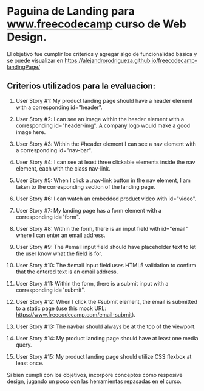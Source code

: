 # Paguina de Landing para www.freecodecamp curso de Web Design.
El objetivo fue cumplir los criterios y agregar algo de funcionalidad basica y se puede visualizar en https://alejandrorodrigueza.github.io/freecodecamp-landingPage/

## Criterios utilizados para la evaluacion:
1. User Story #1: My product landing page should have a header element with a corresponding id="header".

2. User Story #2: I can see an image within the header element with a corresponding id="header-img". A company logo would make a good image here.

3. User Story #3: Within the #header element I can see a nav element with a corresponding id="nav-bar".

4. User Story #4: I can see at least three clickable elements inside the nav element, each with the class nav-link.

5. User Story #5: When I click a .nav-link button in the nav element, I am taken to the corresponding section of the landing page.

6. User Story #6: I can watch an embedded product video with id="video".

7. User Story #7: My landing page has a form element with a corresponding id="form".

8. User Story #8: Within the form, there is an input field with id="email" where I can enter an email address.

9. User Story #9: The #email input field should have placeholder text to let the user know what the field is for.

10. User Story #10: The #email input field uses HTML5 validation to confirm that the entered text is an email address.

11. User Story #11: Within the form, there is a submit input with a corresponding id="submit".

12. User Story #12: When I click the #submit element, the email is submitted to a static page (use this mock URL: https://www.freecodecamp.com/email-submit).

13. User Story #13: The navbar should always be at the top of the viewport.

14. User Story #14: My product landing page should have at least one media query.

15. User Story #15: My product landing page should utilize CSS flexbox at least once.

Si bien cumpli con los objetivos, incorpore conceptos como resposive design, jugando un poco con las herramientas repasadas en el curso.
